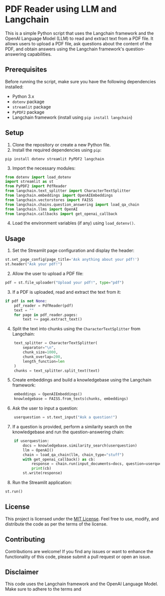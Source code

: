 # PDF Reader using LLM and Langchain

This is a simple Python script that uses the Langchain framework and the OpenAI Language Model (LLM) to read and extract text from a PDF file. It allows users to upload a PDF file, ask questions about the content of the PDF, and obtain answers using the Langchain framework's question-answering capabilities.

## Prerequisites

Before running the script, make sure you have the following dependencies installed:

- Python 3.x
- `dotenv` package
- `streamlit` package
- `PyPDF2` package
- Langchain framework (install using `pip install langchain`)

## Setup

1. Clone the repository or create a new Python file.
2. Install the required dependencies using `pip`:
```shell
pip install dotenv streamlit PyPDF2 langchain
```
3. Import the necessary modules:
```python
from dotenv import load_dotenv
import streamlit as st
from PyPDF2 import PdfReader
from langchain.text_splitter import CharacterTextSplitter
from langchain.embeddings import OpenAIEmbeddings
from langchain.vectorstores import FAISS
from langchain.chains.question_answering import load_qa_chain
from langchain.llms import OpenAI
from langchain.callbacks import get_openai_callback
```
4. Load the environment variables (if any) using `load_dotenv()`.

## Usage

1. Set the Streamlit page configuration and display the header:
```python
st.set_page_config(page_title='Ask anything about your pdf!')
st.header("Ask your pdf!")
```
2. Allow the user to upload a PDF file:
```python
pdf = st.file_uploader("Upload your pdf!", type="pdf")
```
3. If a PDF is uploaded, read and extract the text from it:
```python
if pdf is not None:
    pdf_reader = PdfReader(pdf)
    text = ""
    for page in pdf_reader.pages:
        text += page.extract_text()
```
4. Split the text into chunks using the `CharacterTextSplitter` from Langchain:
```python
    text_splitter = CharacterTextSplitter(
        separator="\n",
        chunk_size=1000,
        chunk_overlap=200,
        length_function=len
    )
    chunks = text_splitter.split_text(text)
```
5. Create embeddings and build a knowledgebase using the Langchain framework:
```python
    embeddings = OpenAIEmbeddings()
    knowledgebase = FAISS.from_texts(chunks, embeddings)
```
6. Ask the user to input a question:
```python
    userquestion = st.text_input("Ask a question!")
```
7. If a question is provided, perform a similarity search on the knowledgebase and run the question-answering chain:
```python
    if userquestion:
        docs = knowledgebase.similarity_search(userquestion)
        llm = OpenAI()
        chain = load_qa_chain(llm, chain_type="stuff")
        with get_openai_callback() as cb:
            response = chain.run(input_documents=docs, question=userquestion)
            print(cb)
        st.write(response)
```
8. Run the Streamlit application:
```python
st.run()
```

## License

This project is licensed under the [MIT License](LICENSE). Feel free to use, modify, and distribute the code as per the terms of the license.

## Contributing

Contributions are welcome! If you find any issues or want to enhance the functionality of this code, please submit a pull request or open an issue.

## Disclaimer

This code uses the Langchain framework and the OpenAI Language Model. Make sure to adhere to the terms and
